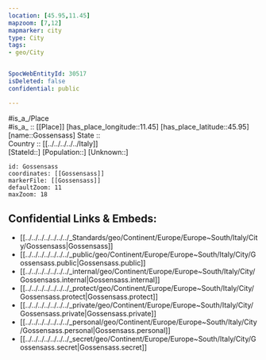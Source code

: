 ```yaml
---
location: [45.95,11.45] 
mapzoom: [7,12] 
mapmarker: city 
type: City
tags:
- geo/City


SpocWebEntityId: 30517
isDeleted: false
confidential: public

---
```

#is_a_/Place  
#is_a_ :: [[Place]] 
[has_place_longitude::11.45] 
[has_place_latitude::45.95] 
[name::Gossensass] 
State ::  
Country :: [[../../../../../Italy]]  
[StateId::] 
[Population::] 
[Unknown::] 


```leaflet
id: Gossensass
coordinates: [[Gossensass]] 
markerFile: [[Gossensass]] 
defaultZoom: 11 
maxZoom: 18
```


## Confidential Links & Embeds: 
- [[../../../../../../../_Standards/geo/Continent/Europe/Europe~South/Italy/City/Gossensass|Gossensass]] 
- [[../../../../../../../_public/geo/Continent/Europe/Europe~South/Italy/City/Gossensass.public|Gossensass.public]] 
- [[../../../../../../../_internal/geo/Continent/Europe/Europe~South/Italy/City/Gossensass.internal|Gossensass.internal]] 
- [[../../../../../../../_protect/geo/Continent/Europe/Europe~South/Italy/City/Gossensass.protect|Gossensass.protect]] 
- [[../../../../../../../_private/geo/Continent/Europe/Europe~South/Italy/City/Gossensass.private|Gossensass.private]] 
- [[../../../../../../../_personal/geo/Continent/Europe/Europe~South/Italy/City/Gossensass.personal|Gossensass.personal]] 
- [[../../../../../../../_secret/geo/Continent/Europe/Europe~South/Italy/City/Gossensass.secret|Gossensass.secret]] 
